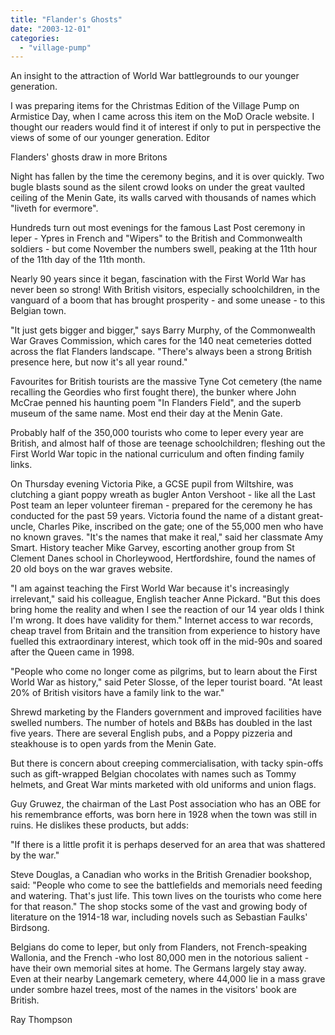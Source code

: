 ```yaml
---
title: "Flander's Ghosts"
date: "2003-12-01"
categories: 
  - "village-pump"
---
```


An insight to the attraction of World War battlegrounds to our younger generation.

I was preparing items for the Christmas Edition of the Village Pump on Armistice Day, when I came across this item on the MoD Oracle website. I thought our readers would find it of interest if only to put in perspective the views of some of our younger generation. Editor

Flanders' ghosts draw in more Britons

Night has fallen by the time the ceremony begins, and it is over quickly. Two bugle blasts sound as the silent crowd looks on under the great vaulted ceiling of the Menin Gate, its walls carved with thousands of names which "liveth for evermore".

Hundreds turn out most evenings for the famous Last Post ceremony in Ieper - Ypres in French and "Wipers" to the British and Commonwealth soldiers - but come November the numbers swell, peaking at the 11th hour of the 11th day of the 11th month.

Nearly 90 years since it began, fascination with the First World War has never been so strong! With British visitors, especially schoolchildren, in the vanguard of a boom that has brought prosperity - and some unease - to this Belgian town.

"It just gets bigger and bigger," says Barry Murphy, of the Commonwealth War Graves Commission, which cares for the 140 neat cemeteries dotted across the flat Flanders landscape. "There's always been a strong British presence here, but now it's all year round."

Favourites for British tourists are the massive Tyne Cot cemetery (the name recalling the Geordies who first fought there), the bunker where John McCrae penned his haunting poem "In Flanders Field", and the superb museum of the same name. Most end their day at the Menin Gate.

Probably half of the 350,000 tourists who come to Ieper every year are British, and almost half of those are teenage schoolchildren; fleshing out the First World War topic in the national curriculum and often finding family links.

On Thursday evening Victoria Pike, a GCSE pupil from Wiltshire, was clutching a giant poppy wreath as bugler Anton Vershoot - like all the Last Post team an Ieper volunteer fireman - prepared for the ceremony he has conducted for the past 59 years. Victoria found the name of a distant great-uncle, Charles Pike, inscribed on the gate; one of the 55,000 men who have no known graves. "It's the names that make it real," said her classmate Amy Smart. History teacher Mike Garvey, escorting another group from St Clement Danes school in Chorleywood, Hertfordshire, found the names of 20 old boys on the war graves website.

"I am against teaching the First World War because it's increasingly irrelevant," said his colleague, English teacher Anne Pickard. "But this does bring home the reality and when I see the reaction of our 14 year olds I think I'm wrong. It does have validity for them." Internet access to war records, cheap travel from Britain and the transition from experience to history have fuelled this extraordinary interest, which took off in the mid-90s and soared after the Queen came in 1998.

"People who come no longer come as pilgrims, but to learn about the First World War as history," said Peter Slosse, of the Ieper tourist board. "At least 20% of British visitors have a family link to the war."

Shrewd marketing by the Flanders government and improved facilities have swelled numbers. The number of hotels and B&Bs has doubled in the last five years. There are several English pubs, and a Poppy pizzeria and steakhouse is to open yards from the Menin Gate.

But there is concern about creeping commercialisation, with tacky spin-offs such as gift-wrapped Belgian chocolates with names such as Tommy helmets, and Great War mints marketed with old uniforms and union flags.

Guy Gruwez, the chairman of the Last Post association who has an OBE for his remembrance efforts, was born here in 1928 when the town was still in ruins. He dislikes these products, but adds:

"If there is a little profit it is perhaps deserved for an area that was shattered by the war."

Steve Douglas, a Canadian who works in the British Grenadier bookshop, said: "People who come to see the battlefields and memorials need feeding and watering. That's just life. This town lives on the tourists who come here for that reason." The shop stocks some of the vast and growing body of literature on the 1914-18 war, including novels such as Sebastian Faulks' Birdsong.

Belgians do come to Ieper, but only from Flanders, not French-speaking Wallonia, and the French -who lost 80,000 men in the notorious salient - have their own memorial sites at home. The Germans largely stay away. Even at their nearby Langemark cemetery, where 44,000 lie in a mass grave under sombre hazel trees, most of the names in the visitors' book are British.

Ray Thompson
